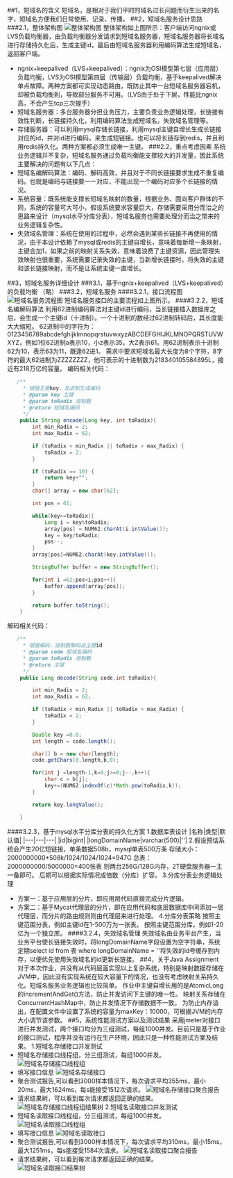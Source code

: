 ##1，短域名的含义
短域名，是相对于我们平时的域名过长问题而衍生出来的名字，短域名方便我们日常使用、记录、传播。
##2，短域名服务设计思路
###2.1，整体架构图
![整体架构图](https://user-images.githubusercontent.com/38648058/159102798-680169c7-2ffc-462e-bfe4-520dc535e868.png)
整体架构如上图所示：客户端访问ngnix或LVS负载均衡器，由负载均衡器分发请求到短域名服务器，短域名服务器将长域名进行存储持久化后，生成主键id，最后由短域名服务器利用编码算法生成短域名，返回客户端。
* ngnix+keepalived（LVS+keepalived）：ngnix为OSI模型第七层（应用层）负载均衡，LVS为OSI模型第四层（传输层）负载均衡，基于keepalived解决单点故障。两种方案都可实现动态路由，既防止其中一台短域名服务器宕机，却被负载均衡到，导致部分服务不可用。（LVS由于处于下层，性能比ngnix高，不会产生tcp三次握手）
* 短域名服务器：多台服务器分担业务压力，主要负责业务逻辑处理，长链接有效性判断，长链接持久化，利用编码算法生成短域名，失效域名管理等。
* 存储服务器：可以利用mysql存储长链接，利用mysql主键自增长生成长链接对应的id，并对id进行编码，来生成短链接。也可以将长链存到redis，并且利用redis持久化。两种方案都必须生成唯一主键。
###2.2，重点考虑因素
系统业务逻辑并不复杂，短域名服务通过负载均衡能支撑较大的并发量，因此系统主要解决的问题有以下几点：
* 短域名编解码算法：编码、解码高效，并且对于不同长链接要求生成不重复编码。也就是编码与链接要一一对应，不能出现一个编码对应多个长链接的情况。
* 系统容量：既系统能支撑长短域名映射的数量，根据业务、面向客户群体的不同，系统的容量可大可小，假设系统要求容量巨大，存储需要采用分而治之的思路来设计（mysql水平分库分表），短域名服务也需要处理分而治之带来的业务逻辑复杂性。
* 失效域名管理：系统在使用的过程中，必然会遇到某些长链接不再使用的情况，由于本设计依赖了mysql或redis的主键自增长，意味着每新增一条映射，主键会加1，如果之前的映射关系失效，意味着浪费了主键资源，因此管理失效映射也很重要，系统需要记录失效的主键，当新增长链接时，将失效的主键和该长链接映射，而不是让系统主键一直增长。

##3，短域名服务详细设计
###3.1，基于ngnix+keepalived（LVS+keepalived）的负载均衡
（略）
###3.2，短域名服务
####3.2.1，接口流程图
![短域名服务流程图](https://user-images.githubusercontent.com/38648058/159116922-6c1c4132-b3a0-44e6-8b70-cf0421605b9e.png)
短域名服务接口的主要流程如上图所示。
####3.2.2，短域名编解码算法
利用62进制编码算法对主键id进行编码，当长链接插入数据库之后，会生成一个主键id（十进制）。一个十进制的数经过62进制转码后，其长度能大大缩短。
62进制中的字符为：0123456789abcdefghijklmnopqrstuvwxyzABCDEFGHIJKLMNOPQRSTUVWXYZ，例如1位62进制a表示10，小z表示35，大Z表示61。用62进制表示十进制62为10，表示63为11，既逢62进1。
需求中要求短域名最大长度为8个字符，8字符的最大62进制为ZZZZZZZZ，他可表示的十进制数为218340105584895L，接近有218万亿的容量。
编码相关代码：
```java
   /**
     * 根据主键key，及进制生成编码
     * @param key 主键
     * @param toRadix 进制数
     * @return 短域名编码
     */
    public String encode(Long key, int toRadix){
        int min_Radix = 2;
        int max_Radix = 62;

        if (toRadix < min_Radix || toRadix > max_Radix) {
            toRadix = 2;
        }

        if (toRadix == 10) {
            return key+"";
        }
        char[] array = new char[62];

        int pos = 61;

        while(key>=toRadix){
            Long i = key%toRadix;
            array[pos] = NUM62.charAt(i.intValue());
            key = key/toRadix;
            pos--;
        }
        array[pos]=NUM62.charAt(key.intValue());

        StringBuffer buffer = new StringBuffer();

        for(int i =62;pos<i;pos++){
            buffer.append(array[pos]);
        }

        return buffer.toString();
    }
```
解码相关代码：
```java
   /**
     * 根据编码，进制数解码出主键id
     * @param code 短域名编码
     * @param toRadix 进制数
     * @return 主键
     */
    public Long decode(String code,int toRadix){

        int min_Radix = 2;
        int max_Radix = 62;

        if (toRadix < min_Radix || toRadix > max_Radix) {
            toRadix = 2;
        }

        Double key =0.0;
        int length = code.length();

        char[] b = new char[length];
        code.getChars(0,length,b,0);

        for(int j =length-1,k=0;j>=0;j--,k++){
            char c = b[j];
            key+=(NUM62.indexOf(c)*Math.pow(toRadix,k));
        }

        return key.longValue();

    }
```
####3.2.3，基于mysql水平分库分表的持久化方案
1.数据库表设计
|名称|类型|默认值|
|---|---|---|
|id|bigint|
|longDomainName|varchar(500)|''|
2.假设预估系统会产生20亿短链接，单条数据508b，mysql单表500万条
存储大小：2000000000*508k/1024/1024/1024=947G
总表：2000000000/5000000=400张表
则两台256G/128G内存，2T硬盘服务器一主一备即可。
后期可以根据实际情况成倍数（分库）扩容。
3.分库分表业务逻辑处理
* 方案一：基于应用层的分片，即应用层代码直接完成分片逻辑。
* 方案二：基于Mycat代理层的分片，即在应用代码和底层数据库中间添加一层代理层，而分片的路由规则则由代理层来进行处理。
4.分库分表策略
按照主键范围分表，例如主键id在1-500万为一张表。
按照主键范围分库，例如1-20亿为一个独立库。
####3.2.4，失效域名管理
失效域名由业务平台产生，当业务平台使长链接失效时，将longDomainName字段设置为空字符串，系统定期select id from 表 where longDomainName = ''将失效的id号缓存到内存，以便优先使用失效域名的id更新长链接。
##4，关于Java Assignment
对于本次作业，并没有从代码层面实现以上复杂系统，特别是映射数据存储在JVM中，因此没有实现系统在较大容量下的情况，也没有考虑映射关系持久化。短域名服务业务逻辑也比较简单。
作业中主键自增长用的是AtomicLong的incrementAndGet()方法，防止并发访问下主键的唯一性。
映射关系存储在ConcurrentHashMap中，防止并发情况下存储数据不一致。
为防止内存溢出，在配置文件中设置了系统的容量为maxKey：10000，可根据JVM的内存大小调节该参数。
##5，系统性能测试方案以及测试结果
采用jmeter对接口进行并发测试，两个接口均分为三组测试，每组1000并发。目前只是基于作业的接口测试，程序并没有运行在生产环境，因此只是一种性能测试方案及结果。
1.短域名存储接口并发测试
* 短域名存储接口线程组，分三组测试，每组1000并发。
![短域名存储接口线程组](https://user-images.githubusercontent.com/38648058/159155826-63276c5f-89a7-4aa2-babf-7012a92cbf6a.png)
* 填写接口信息
![短域名存储接口](https://user-images.githubusercontent.com/38648058/159155809-9546b189-99dd-45f5-8180-bd50b5babb3f.png)
* 聚合测试报告,可以看到3000样本情况下，每次请求平均355ms，最小20ms，最大1624ms，每s能接受1512次请求。
![短域名存储接口聚合报告](https://user-images.githubusercontent.com/38648058/159155835-d2a5d410-d08c-4aab-aa38-717586aba9c4.png)
* 请求结果树，可以看到每次请求都返回正确的结果。
![短域名存储接口线程组结果树](https://user-images.githubusercontent.com/38648058/159155843-5f131f7e-0b6d-4b63-96e0-8383bc809d9d.png)
2.短域名读取接口并发测试
* 短域名读取接口线程组，分三组测试，每组1000并发。
![短域名读取接口线程组](https://user-images.githubusercontent.com/38648058/159155860-53308bec-a610-4b73-b474-4b9bd1a44ff7.png)
* 填写接口信息
![短域名读取接口](https://user-images.githubusercontent.com/38648058/159155854-9f998791-cd26-459c-89dc-35a4f09ac034.png)
* 聚合测试报告,可以看到3000样本情况下，每次请求平均310ms，最小15ms，最大1251ms，每s能接受1584次请求。
![短域名读取接口聚合报告](https://user-images.githubusercontent.com/38648058/159155869-4e326a61-aa0d-40ae-a5b6-9f9468bcdd47.png)
* 请求结果树，可以看到每次请求都返回正确的结果。
![短域名读取接口结果树](https://user-images.githubusercontent.com/38648058/159155878-d37c3d10-2d2a-4494-9126-785b71fb9ee7.png)


    
